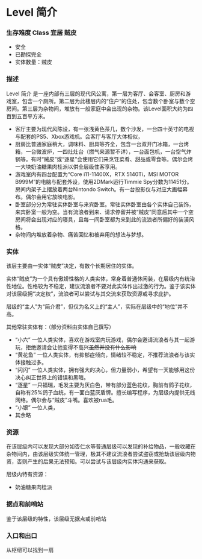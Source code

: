 # Level 简介

### 生存难度 Class ~~宜居~~ 贼皮
- 安全
- 已勘探完全
- 实体数量：贼皮

### 描述
Level 简介 是一座内部有三层的现代风公寓，第一层为客厅、会客室、厨房和游戏室，包含一个厕所。第二层为此楼层内的“住户”的住处，包含数个卧室与数个空房间。第三层为杂物间，堆放有一般家庭中会出现的杂物。该Level面积大约为四百到五百平方米。
- 客厅主要为现代风陈设，有一张浅黄色茶几，数个沙发，一台四十英寸的电视与配套的PS5、Xbox游戏机。会客厅与客厅大体相似，
- 厨房比普通家庭稍大，调味料、厨具等齐全，包含一台双开门冰箱，一台烤箱，一台微波炉，一四灶灶台（燃气来源暂不详），一台面包机，一台空气炸锅等。有时“贼皮”或“逐星”会使用它们来烹饪菜肴、甜品或零食等。偶尔会烤一大块奶油糖果肉桂派以供全层级住客享用。
- 游戏室内有四台配置为“Core i11-11400X，RTX 5140Ti，MSI MOTOR B999M”的电脑与配套外设，使用2DMark运行Timmie Spy分数为11451分。房间内架子上摆放着两台Nintondo Switch。有一台投影仪与对应大画幅幕布。偶尔会用它放映电影。
- 卧室部分分为常驻实体卧室与来宾卧室。常驻实体卧室由各个实体自己装饰，来宾卧室一般为空。当有流浪者到来、请求停留并被“贼皮”同意后其中一个空房间将会出现对应的寝具，且每一间卧室都为来到此的流浪者所偏好的装潢风格。
- 杂物间内堆放着杂物、痛苦回忆和被弃用的想法与梦想。
### 实体
该层主要由一实体“贼皮”决定，有数个长期居住的实体。

实体“贼皮”为一个具有傲娇性格的人类实体，常身着普通休闲装，在层级内有统治性地位。性格较为不稳定，建议流浪者不要对此实体作出过激的行为。鉴于该实体对该层级拥“决定权”，流浪者可以尝试与其交流来获取资源或寻求庇护。

层级的“主人”为“简介君”，但仅为名义上的“主人”，实际在层级中的“地位”并不高。

其他常驻实体有：（部分资料由实体自己撰写）
- “小六” 一位人类实体，喜欢在游戏室内玩游戏，偶尔会邀请流浪者与其一起游玩，拒绝邀请会让他变得不高兴~~虽然并没有什么影响~~
- “黄花鱼” 一位人类实体，有抑郁症倾向，情绪较不稳定，不推荐流浪者与该实体接触过多。
- “闪闪” 一位人类实体，拥有强大的决心，但力量弱小，希望有一天能够用这份决心纠正世界上的错误和黑暗。
- “逐星” 一只福瑞，毛发主要为灰白色，带有部分蓝色花纹，胸前有鸽子花纹，自称有25%鸽子血统，有一面白蓝灰盾牌。擅长编写程序，为层级内提供无线网络。偶尔会与“贼皮”斗嘴。喜欢被rua毛。
- “小银” 一位人类，
- 其余略

### 资源
在该层级内可以发现大部分如杏仁水等普通层级可以发现的补给物品，一般收藏在杂物间内，由该层级实体统一管理，极其不建议流浪者尝试盗窃或抢劫该层级内物资，否则产生的后果无法预知。可以尝试与该层级内实体沟通来获取。

层级内特有资源：
- 奶油糖果肉桂派 

### 据点和前哨站
鉴于该层级的特性，该层级无据点或前哨站

### 入口和出口
从枢纽可以找到一扇
